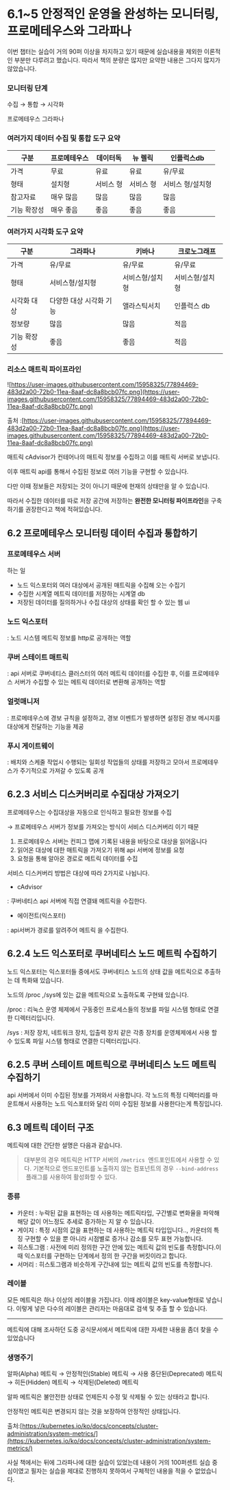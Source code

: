 # 6.1~5 안정적인 운영을 완성하는 모니터링, 프로메테우스와 그라파나

이번 챕터는 실습이 거의 90퍼 이상을 차지하고 있기 때문에 실습내용을 제외한 이론적인 부분만 다루려고 했습니다. 따라서 책의 분량은 많지만 요약한 내용은 그다지 많지가 않았습니다.

### 모니터링 단계

수집 → 통합 → 시각화

프로메테우스    그라파나

### 여러가지 데이터 수집 및 통합 도구 요약

| 구분 | 프로메테우스 | 데이터독 | 뉴 렐릭 | 인플럭스db |
| --- | --- | --- | --- | --- |
| 가격 | 무료 | 유료 | 유료 | 유/무료 |
| 형태 | 설치형 | 서비스 형 | 서비스 형 | 서비스 형/설치형 |
| 참고자료 | 매우 많음 | 많음 | 많음 | 많음 |
| 기능 확장성 | 매우 좋음 | 좋음 | 좋음 | 좋음 |

### 여러가지 시각화 도구 요약

| 구분 | 그라파나 | 키바나 | 크로노그래프 |
| --- | --- | --- | --- |
| 가격 | 유/무료 | 유/무료 | 유/무료 |
| 형태 | 서비스형/설치형 | 서비스형/설치형 | 서비스형/설치형 |
| 시각화 대상 | 다양한 대상 시각화 기능 | 앨라스틱서치 | 인플럭스 db |
| 정보량 | 많음 | 많음 | 적음 |
| 기능 확장성 | 좋음 | 좋음 | 적음 |

### 리소스 매트릭 파이프라인

![https://user-images.githubusercontent.com/15958325/77894469-483d2a00-72b0-11ea-8aaf-dc8a8bcb07fc.png](https://user-images.githubusercontent.com/15958325/77894469-483d2a00-72b0-11ea-8aaf-dc8a8bcb07fc.png)

출처 :[https://user-images.githubusercontent.com/15958325/77894469-483d2a00-72b0-11ea-8aaf-dc8a8bcb07fc.png](https://user-images.githubusercontent.com/15958325/77894469-483d2a00-72b0-11ea-8aaf-dc8a8bcb07fc.png)

매트릭 cAdvisor가 컨테어나의 매트릭 정보를 수집하고 이를 매트릭 서버로 보냅니다.

이후 매트릭 api를 통해서 수집된 정보로 여러 기능을 구현할 수 있습니다. 

다만 이때 정보들은 저장되는 것이 아니기 때문에 현재의 상태만을 알 수 있습니다.

따라서 수집한 데이터를 따로 저장 공간에 저장하는 **완전한 모니터링 파이프라인**을 구축하기를 권장한다고 책에 적혀있습니다. 

## 6.2 프로메테우스 모니터링 데이터 수집과 통합하기

### 프로메테우스 서버

하는 일

- 노드 익스포터외 여러 대상에서 공개된 매트릭을 수집해 오는 수집기
- 수집한 시계열 메트릭 데이터를 저장하는 시계열 db
- 저장된 데이터를 질의하거나 수집 대상의 상태를 확인 할 수 있는 웹 ui

### 노드 익스포터

: 노드 시스템 메트릭 정보를 http로 공개하는 역할

### 쿠버 스테이트 매트릭

: api 서버로 쿠버네티스 클러스터의 여러 메트릭 데이터를 수집한 후, 이를 프로메테우스 서버가 수집할 수 있는 메트릭 데이터로 변환해 공개하는 역할

### 얼럿매니저

: 프로메테우스에 경보 규칙을 설정하고, 경보 이벤트가 발생하면 설정된 경보 메시지를 대상에게 전달하는 기능을 제공

### 푸시 게이트웨이

: 배치와 스케줄 작업시 수행되는 일회성 작업들의 상태를 저장하고 모아서 프로메테우스가 주기적으로 가져갈 수 있도록 공개

## 6.2.3 서비스 디스커버리로 수집대상 가져오기

프로메테우스는 수집대상을 자동으로 인식하고 필요한 정보를 수집

→ 프로메테우스 서버가 정보를 가져오는 방식이 서비스 디스커버리 이기 때문

1. 프로메테우스 서버는 컨피그 맵에 기록된 내용을 바탕으로 대상을 읽어옵니다
2. 읽어온 대상에 대한 매트릭을 가져오기 위해 api 서버에 정보를 요청
3. 요청을 통해 알아온 경로로 메트릭 데이터를 수집

서비스 디스커버리 방법은 대상에 따라 2가지로 나뉩니다.

- cAdvisor

: 쿠버네티스 api 서버에 직접 연결돼 메트릭을 수집한다.

- 에이전트(익스포터)

: api서버가 경로를 알려주어 메트릭 을 수집한다.

## 6.2.4 노드 익스포터로 쿠버네티스 노드 메트릭 수집하기

노드 익스포터는 익스포터들 중에서도 쿠버네티스 노드의 상태 값을 메트릭으로 추출하는 데 특화돼 있습니다.

노드의 /proc ,/sys에 있는 값을 메트릭으로 노출하도록 구현돼 있습니다.

/proc : 리눅스 운영 체제에서 구동중인 프로세스들의 정보를 파일 시스템 형태로 연결한 디렉터리입니다.

/sys : 저장 장치, 네트워크 장치, 입출력 장치 같은 각종 장치를 운영체제에서 사용 할 수 있도록 파일 시스템 형태로 연결한 디렉터리입니다.

## 6.2.5 쿠버 스테이트 메트릭으로 쿠버네티스 노드 메트릭 수집하기

api 서버에서 이미 수집된 정보를 가져와서 사용합니다. 각 노드의 특정 디렉터리를 마운트해서 사용하는 노드 익스포터와 달리 이미 수집된 정보를 사용한다는게 특징입니다.

## 6.3 메트릭 데이터 구조

메트릭에 대한 간단한 설명은 다음과 같습니다.

> 대부분의 경우 메트릭은 HTTP 서버의 `/metrics`
 엔드포인트에서 사용할 수 있다. 기본적으로 엔드포인트를 노출하지 않는 컴포넌트의 경우 `--bind-address`
 플래그를 사용하여 활성화할 수 있다.
> 

### 종류

- 카운터 : 누락된 값을 표현하는 데 사용하는 메트릭타입, 구간별로 변화율을 파악해 해당 값이 어느정도 추세로 증가하는 지 알 수 있습니다.
- 게이지 : 특정 시점의 값을 표현하는 데 사용하는 메트릭 타입입니다.., 카운터의 특징 구현할 수 있을 뿐 아니라 시점별로 증가나 감소를 모두 표현 가능합니다.
- 히스토그램 : 사전에 미리 정의한 구간 안에 있는 메트릭 값의 빈도를 측정합니다.이때 익스포터를 구현하는 단계에서 정의 한 구간을 버킷이라고 합니다.
- 서머리 : 히스토그램과 비슷하게 구간내에 있는 메트릭 값의 빈도를 측정합니다.

### 레이블

모든  메트릭은 하나 이상의 레이블을 가집니다. 이때 레이블은 key-value형태로 넣습니다. 이렇게 넣은 다수의 레이블은 관리자는 마음대로 검색 및 추출 할 수 있습니다.

---

메트릭에 대해 조사하던 도중 공식문서에서 메트릭에 대한 자세한 내용을 좀더 찾을 수 있었습니다

### 생명주기

알파(Alpha) 메트릭 → 안정적인(Stable) 메트릭 → 사용 중단된(Deprecated) 메트릭 → 히든(Hidden) 메트릭 → 삭제된(Deleted) 메트릭

알파 메트릭은 불안전한 상태로 언제든지 수정 및 삭제될 수 있는 상태라고 합니다. 

안정적인 메트릭은 변경되지 않는 것을 보장하여 안정적인 상태입니다. 

출처:[https://kubernetes.io/ko/docs/concepts/cluster-administration/system-metrics/](https://kubernetes.io/ko/docs/concepts/cluster-administration/system-metrics/)

사실 책에서는 뒤에 그라파나에 대한 실습이 있었는데 내용이 거의 100퍼센트 실습 중심이였고 필자는 실습을 제대로 진행하지 못하여서 구체적인 내용을 적을 수 없었습니다.